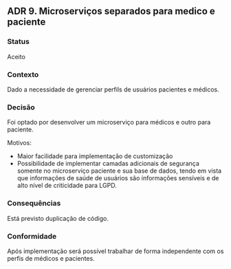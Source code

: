 ## ADR 9. Microserviços separados para medico e paciente

### Status
Aceito

### Contexto
Dado a necessidade de gerenciar perfils de usuários pacientes e médicos.

### Decisão
Foi optado por desenvolver um microserviço para médicos e outro para paciente.

Motivos:
- Maior facilidade para implementação de customização
- Possibilidade de implementar camadas adicionais de segurança somente no microserviço paciente e sua base de dados, tendo em vista que informações de saúde de usuários são informações sensíveis e de alto nível de criticidade para LGPD.


### Consequências
Está previsto duplicação de código.

### Conformidade
Após implementação será possível trabalhar de forma independente com os perfis de médicos e pacientes.